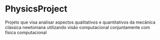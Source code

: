 # PhysicsProject
Projeto que visa analisar aspectos qualitativos e quantitativos da mecânica clássica newtoniana utilizando visão computacional conjuntamente com física computacional
